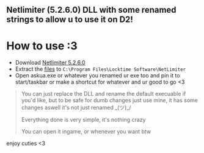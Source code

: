 ## Netlimiter (5.2.6.0) DLL with some renamed strings to allow u to use it on D2!

# How to use :3
- Download [Netlimiter 5.2.6.0](https://download.netlimiter.com/nl/netlimiter-5.2.6.0.exe)
- Extract the [files](https://grr.ovh/Osj) to `C:\Program Files\Locktime Software\NetLimiter`
- Open askua.exe or whatever you renamed ur exe too and pin it to start/taskbar or make a shortcut for whatever and ur good to go <3

> You can just replace the DLL and rename the default execuable if you'd like, but to be safe for dumb changes just use mine, it has some changes aswell it's not just renamed \_(ツ)_/
> 
> Everything done is very simple, it's nothing crazy
>
> You can open it ingame, or whenever you want btw




enjoy cuties <3
